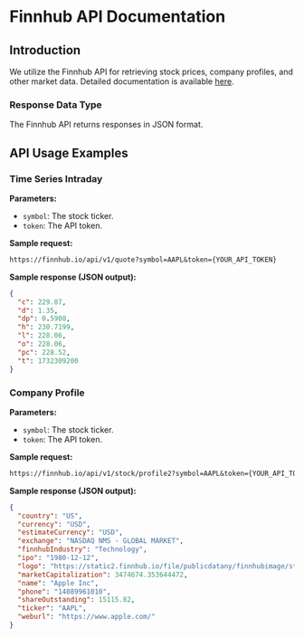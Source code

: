 # Finnhub API Documentation

## Introduction

We utilize the Finnhub API for retrieving stock prices, company profiles, and other market data. Detailed documentation is available [here](https://finnhub.io/docs/api).

### Response Data Type

The Finnhub API returns responses in JSON format.

## API Usage Examples

### Time Series Intraday

**Parameters:**

- `symbol`: The stock ticker.
- `token`: The API token.

**Sample request:**

```txt
https://finnhub.io/api/v1/quote?symbol=AAPL&token={YOUR_API_TOKEN}
```

**Sample response (JSON output):**

```json
{
  "c": 229.87,
  "d": 1.35,
  "dp": 0.5908,
  "h": 230.7199,
  "l": 228.06,
  "o": 228.06,
  "pc": 228.52,
  "t": 1732309200
}
```

### Company Profile

**Parameters:**

- `symbol`: The stock ticker.
- `token`: The API token.

**Sample request:**

```txt
https://finnhub.io/api/v1/stock/profile2?symbol=AAPL&token={YOUR_API_TOKEN}
```

**Sample response (JSON output):**

```json
{
  "country": "US",
  "currency": "USD",
  "estimateCurrency": "USD",
  "exchange": "NASDAQ NMS - GLOBAL MARKET",
  "finnhubIndustry": "Technology",
  "ipo": "1980-12-12",
  "logo": "https://static2.finnhub.io/file/publicdatany/finnhubimage/stock_logo/AAPL.png",
  "marketCapitalization": 3474674.353644472,
  "name": "Apple Inc",
  "phone": "14089961010",
  "shareOutstanding": 15115.82,
  "ticker": "AAPL",
  "weburl": "https://www.apple.com/"
}
```
